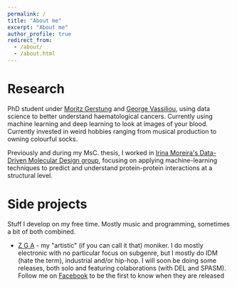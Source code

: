 ```yaml
---
permalink: /
title: "About me"
excerpt: "About me"
author_profile: true
redirect_from: 
  - /about/
  - /about.html
---
```


# Research

PhD student under [Moritz Gerstung](https://www.ebi.ac.uk/research/gerstung) and [George Vassiliou](https://www.sanger.ac.uk/people/directory/vassiliou-george-s), using data science to better understand haematological cancers. Currently using machine learning and deep learning to look at images of your blood. Currently invested in weird hobbies ranging from musical production to owning colourful socks.

Previously and during my MsC. thesis, I worked in [Irina Moreira's Data-Driven Molecular Design group](http://www.moreiralab.com), focusing on applying machine-learning techniques to predict and understand protein-protein interactions at a structural level.

# Side projects

Stuff I develop on my free time. Mostly music and programming, sometimes a bit of both combined.

* [Z G A](files/zga.md) - my "artistic" (if you can call it that) moniker. I do mostly electronic with no particular focus on subgenre, but I mostly do IDM (hate the term), industrial and/or hip-hop. I will soon be doing some releases, both solo and featuring colaborations (with DEL and SPASM). Follow me on [Facebook](https://www.facebook.com/ZGAZGAZGA/) to be the first to know when they are released

